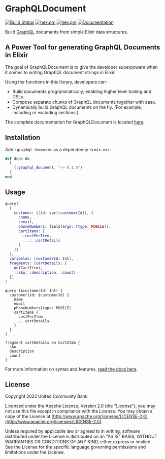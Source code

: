 # GraphQLDocument

[![Build Status](https://github.com/ucbi/graphql_document/workflows/CI/badge.svg)](https://github.com/ucbi/graphql_document/actions?query=workflow%3A%22CI%22)
[![hex.pm](https://img.shields.io/hexpm/v/graphql_document.svg)](https://hex.pm/packages/graphql_document)
[![hex.pm](https://img.shields.io/hexpm/l/graphql_document.svg)](https://hex.pm/packages/graphql_document)
[![Documentation](https://img.shields.io/badge/documentation-gray)](https://hexdocs.pm/graphql_document/)

Build [GraphQL](https://graphql.org/) documents from simple Elixir data structures.

## A Power Tool for generating GraphQL Documents in Elixir

The goal of GraphQLDocument is to give the developer superpowers when it comes
to writing GraphQL document strings in Elixir.

Using the functions in this library, developers can:

- Build documents programmatically, enabling higher level tooling and DSLs.
- Compose separate chunks of GraphQL documents together with ease.
- Dynamically build GraphQL documents on the fly. (For example, including or excluding sections.)

The complete documentation for GraphQLDocument is located [here](https://hexdocs.pm/graphql_document/).

## Installation

Add `:graphql_document` as a dependency in `mix.exs`:

```elixir
def deps do
  [
    {:graphql_document, "~> 0.1.0"}
  ]
end
```

## Usage

```elixir
query(
  [
    customer: {[id: var(:customerId)], [
      :name,
      :email,
      phoneNumbers: field(args: [type: MOBILE]),
      cartItems: [
        :costPerItem,
        ...: :cartDetails
      ]
    ]}
  ],
  variables: [customerId: Int],
  fragments: [cartDetails: {
    on(CartItem),
    [:sku, :description, :count]
  }]
)
```

```gql
query ($customerId: Int) {
  customer(id: $customerId) {
    name
    email
    phoneNumbers(type: MOBILE)
    cartItems {
      costPerItem
      ...cartDetails
    }
  }
}

fragment cartDetails on CartItem {
  sku
  description
  count
}
```

For more information on syntax and features, [read the docs here](https://hexdocs.pm/graphql_document/).

## License

Copyright 2022 United Community Bank

Licensed under the Apache License, Version 2.0 (the "License"); you may not use
this file except in compliance with the License.  You may obtain a copy of the
License at [http://www.apache.org/licenses/LICENSE-2.0](http://www.apache.org/licenses/LICENSE-2.0)

Unless required by applicable law or agreed to in writing, software distributed
under the License is distributed on an "AS IS" BASIS, WITHOUT WARRANTIES OR
CONDITIONS OF ANY KIND, either express or implied.  See the License for the
specific language governing permissions and limitations under the License.
